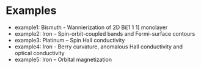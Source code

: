 # Examples

- example1: Bismuth - Wannierization of 2D Bi[1 1 1] monolayer
- example2: Iron – Spin-orbit-coupled bands and Fermi-surface contours
- example3: Platinum – Spin Hall conductivity
- example4: Iron - Berry curvature, anomalous Hall conductivity and optical conductivity
- example5: Iron – Orbital magnetization
